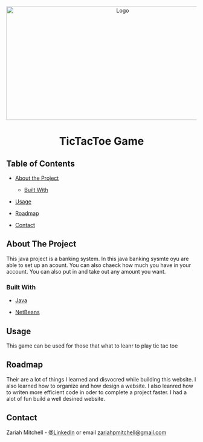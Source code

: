 
<!-- PROJECT LOGO -->

<br />
<p align="center">
  <a href="https://github.com/github_username/repo">
    <img src="" alt="Logo" width="600" height="300">
  </a>
 
  <h1 align="center">TicTacToe Game</h1>
  <h3 align="center"></h3>


</p></center>



<!-- TABLE OF CONTENtS -->
## Table of Contents

* [About the Project](#about-the-project)
  * [Built With](#built-with)
* [Usage](#usage)

* [Roadmap](#roadmap)
* [Contact](#contact)




<!-- ABOUT THE PROJECT -->
## About The Project
This java project is a banking system. In this java banking sysmte oyu are able to set up an acount. You can also chaeck how much you have in your account. You can also put in and take out any amount you want. 



### Built With

* [Java](https://www.google.com/search?q=java&rlz=1C1CHBF_enUS871US871&oq=java&aqs=chrome..69i57j69i59j69i60l2j69i61j69i65l3.1028j0j7&sourceid=chrome&ie=UTF-8)

* [NetBeans](https://netbeans.org/)






<!-- USAGE EXAMPLES -->
## Usage

This game can be used for those that what to leanr to play tic tac toe
<!-- ROADMAP -->
## Roadmap

Their are a lot of things I learned and disvocred while building this website. 
I also learned how to organize and how design a website. 
I also leanred how to writen more efficient code in oder to complete a project faster.
I had a alot of fun build a well desined website.



<!-- CONTACT -->
## Contact

Zariah Mitchell - [@LinkedIn](https://www.linkedin.com/in/zariah-mitchell-2455801a8/) or email zariahpmitchell@gmail.com
